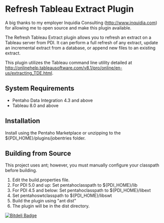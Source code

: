 Refresh Tableau Extract Plugin
====================

A big thanks to my employer Inquidia Consulting (http://www.inquidia.com) for allowing me to open source and make this plugin available.

The Refresh Tableau Extract plugin allows you to refresh an extract on a Tableau server from PDI. It can perform a full refresh of any extract, update an incremental extract from a database, or append new files to an existing extract.

This plugin utilizes the Tableau command line utility detailed at http://onlinehelp.tableausoftware.com/v8.1/pro/online/en-us/extracting_TDE.html.

System Requirements
-------------------
- Pentaho Data Integration 4.3 and above
- Tableau 8.0 and above

Installation
------------

Install using the Pentaho Marketplace or unzipping to the ${PDI_HOME}/plugins/jobentries folder.

Building from Source
--------------------
This project uses ant; however, you must manually configure your classpath before building.

1. Edit the build.properties file.
  1. For PDI 5.0 and up: Set pentahoclasspath to ${PDI_HOME}/lib
  2. For PDI 4.5 and below: Set pentahoclasspath to ${PDI_HOME}/libext
  3. Set pentahoswtclasspath to ${PDI_HOME}/libswt
2. Build the plugin using "ant dist"
3. The plugin will be in the dist directory.


[![Bitdeli Badge](https://d2weczhvl823v0.cloudfront.net/cdeptula/refreshtableauextract/trend.png)](https://bitdeli.com/free "Bitdeli Badge")

